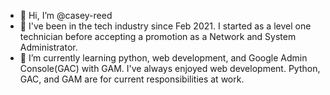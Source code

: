 - 👋 Hi, I’m @casey-reed
- 💼 I've been in the tech industry since Feb 2021.  I started as a level one technician before accepting a promotion as a Network and System Administrator.
- 🌱 I’m currently learning python, web development, and Google Admin Console(GAC) with GAM. I've always enjoyed web development.  Python, GAC, and GAM are for current responsibilities at work.

<!---
casey-reed/casey-reed is a ✨ special ✨ repository because its `README.md` (this file) appears on your GitHub profile.
You can click the Preview link to take a look at your changes.
--->
